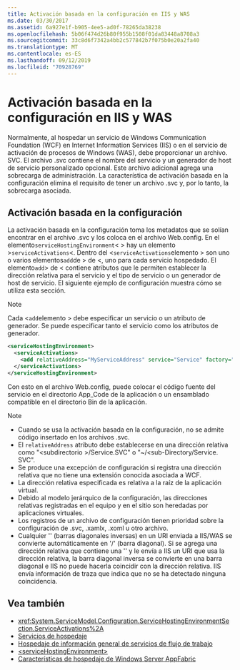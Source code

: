 ```yaml
---
title: Activación basada en la configuración en IIS y WAS
ms.date: 03/30/2017
ms.assetid: 6a927e1f-b905-4ee5-ad0f-78265da38238
ms.openlocfilehash: 5b06f474d26b80f955b1508f01da83448a8708a3
ms.sourcegitcommit: 33c8d6f7342a4bb2c577842b7f075b0e20a2fa40
ms.translationtype: MT
ms.contentlocale: es-ES
ms.lasthandoff: 09/12/2019
ms.locfileid: "70928769"
---
```

# <a name="configuration-based-activation-in-iis-and-was"></a>Activación basada en la configuración en IIS y WAS

Normalmente, al hospedar un servicio de Windows Communication Foundation (WCF) en Internet Information Services (IIS) o en el servicio de activación de procesos de Windows (WAS), debe proporcionar un archivo. SVC. El archivo .svc contiene el nombre del servicio y un generador de host de servicio personalizado opcional. Este archivo adicional agrega una sobrecarga de administración. La característica de activación basada en la configuración elimina el requisito de tener un archivo .svc y, por lo tanto, la sobrecarga asociada.

## <a name="configuration-based-activation"></a>Activación basada en la configuración

La activación basada en la configuración toma los metadatos que se solían encontrar en el archivo .svc y los coloca en el archivo Web.config. En el elemento`serviceHostingEnvironment`< > hay un elemento >`serviceActivations`<. Dentro del <`serviceActivations`elemento > son uno o varios elementos`add`de > de <, uno para cada servicio hospedado. El elemento`add`> de < contiene atributos que le permiten establecer la dirección relativa para el servicio y el tipo de servicio o un generador de host de servicio. El siguiente ejemplo de configuración muestra cómo se utiliza esta sección.

> [!NOTE]
> Cada <`add`elemento > debe especificar un servicio o un atributo de generador. Se puede especificar tanto el servicio como los atributos de generador.

```xml
<serviceHostingEnvironment>
  <serviceActivations>
    <add relativeAddress="MyServiceAddress" service="Service" factory="MyServiceHostFactory"/>
  </serviceActivations>
</serviceHostingEnvironment>
```

 Con esto en el archivo Web.config, puede colocar el código fuente del servicio en el directorio App_Code de la aplicación o un ensamblado compatible en el directorio Bin de la aplicación.

> [!NOTE]
>
> - Cuando se usa la activación basada en la configuración, no se admite código insertado en los archivos .svc.
> - El `relativeAddress` atributo debe establecerse en una dirección relativa como "\<subdirectorio >/Service.SVC" o "~/\<sub-Directory/Service. SVC".
> - Se produce una excepción de configuración si registra una dirección relativa que no tiene una extensión conocida asociada a WCF.
> - La dirección relativa especificada es relativa a la raíz de la aplicación virtual.
> - Debido al modelo jerárquico de la configuración, las direcciones relativas registradas en el equipo y en el sitio son heredadas por aplicaciones virtuales.
> - Los registros de un archivo de configuración tienen prioridad sobre la configuración de .svc, .xamlx, .xoml u otro archivo.
> - Cualquier '\' (barras diagonales inversas) en un URI enviada a IIS/WAS se convierte automáticamente en '/' (barra diagonal). Si se agrega una dirección relativa que contiene una '\' y le envía a IIS un URI que usa la dirección relativa, la barra diagonal inversa se convierte en una barra diagonal e IIS no puede hacerla coincidir con la dirección relativa. IIS envía información de traza que indica que no se ha detectado ninguna coincidencia.

## <a name="see-also"></a>Vea también

- <xref:System.ServiceModel.Configuration.ServiceHostingEnvironmentSection.ServiceActivations%2A>
- [Servicios de hospedaje](../../../../docs/framework/wcf/hosting-services.md)
- [Hospedaje de información general de servicios de flujo de trabajo](../../../../docs/framework/wcf/feature-details/hosting-workflow-services-overview.md)
- [\<serviceHostingEnvironment>](../../../../docs/framework/configure-apps/file-schema/wcf/servicehostingenvironment.md)
- [Características de hospedaje de Windows Server AppFabric](https://go.microsoft.com/fwlink/?LinkId=201276)
